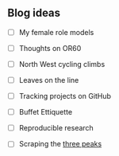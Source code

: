 ## Blog ideas

- [ ] My female role models
- [ ] Thoughts on OR60
- [ ] North West cycling climbs
- [ ] Leaves on the line
- [ ] Tracking projects on GitHub
- [ ] Buffet Ettiquette
- [ ] Reproducible research
- [ ] Scraping the [three peaks](https://alpacahelly.blogspot.com/2016/03/scraping-3-peaks-codewhite-space-pre.html)

